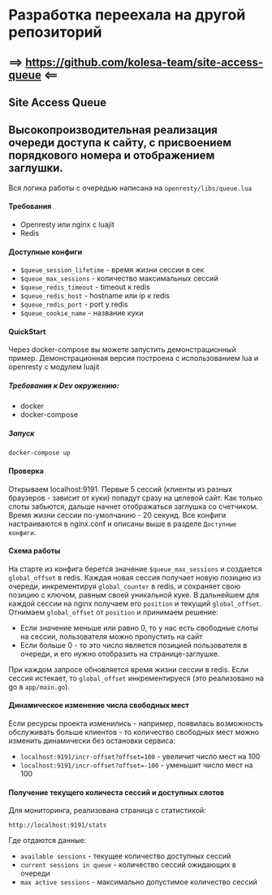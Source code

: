 # Разработка переехала на другой репозиторий
## ==> https://github.com/kolesa-team/site-access-queue <==



## Site Access Queue
## Высокопроизводительная реализация очереди доступа к сайту, с присвоением порядкового номера и отображением заглушки.

Вся логика работы с очередью написана на `openresty/libs/queue.lua`

#### Требования
 - Openresty или nginx с luajit
 - Redis 

#### Доступные конфиги
 - `$queue_session_lifetime` - время жизни сессии в сек
 - `$queue_max_sessions` - количество максимальных сессий
 - `$queue_redis_timeout` - timeout к redis
 - `$queue_redis_host` - hostname или ip к redis
 - `$queue_redis_port` - port у redis
 - `$queue_cookie_name` - название куки 

#### QuickStart
Через docker-compose вы можете запустить демонстрационный пример.
Демонстрационная версия построена с использованием lua и openresty с модулем luajit

##### Требования к Dev окружению:
- docker
- docker-compose

##### Запуск
`docker-compose up`

#### Проверка

Открываем localhost:9191.
Первые 5 сессий (клиенты из разных браузеров - зависит от куки) попадут сразу на целевой сайт.
Как только слоты забьются, дальше начнет отображаться заглушка со счетчиком.
Время жизни сессии по-умолчанию - 20 секунд. Все конфиги настраиваются в nginx.conf и описаны выше в разделе `Доступные конфиги`.

#### Схема работы

На старте из конфига берется значение `$queue_max_sessions` и создается `global_offset` в redis.
Каждая новая сессия получает новую позицию из очереди, инкрементируя `global_counter` в redis, и сохраняет свою позицию с ключом, равным своей уникальной куке.
В дальнейшем для каждой сессии на nginx получаем его `position` и текущий `global_offset`.
Отнимаем `global_offset` от `position` и принимаем решение:
* Если значение меньше или равно 0, то у нас есть свободные слоты на сессии, пользователя можно пропустить на сайт
* Если больше 0 - то это число является позицией пользователя в очереди, и его нужно отобразить на странице-заглушке.

При каждом запросе обновляется время жизни сессии в redis. Если сессия истекает, то `global_offset` инкрементируеся (это реализовано на go в `app/main.go`).
 
#### Динамическое изменение числа свободных мест

Если ресурсы проекта изменились - например, появилась возможность обслуживать больше клиентов - то количество свободных мест можно изменить динамически без остановки сервиса:

* `localhost:9191/incr-offset?offset=100` - увеличит число мест на 100
* `localhost:9191/incr-offset?offset=-100` - уменьшит число мест на 100

#### Получение текущего количеста сессий и доступных слотов

Для мониторинга, реализована страница с статистикой:

`http://localhost:9191/stats`

Где отдаются данные:
 - `available sessions` - текущее количество доступных сессий
 - `current sessions in queue` - количество сессий ожидающих в очереди
 - `max active sessions` - максимально допустимое количество сессий
